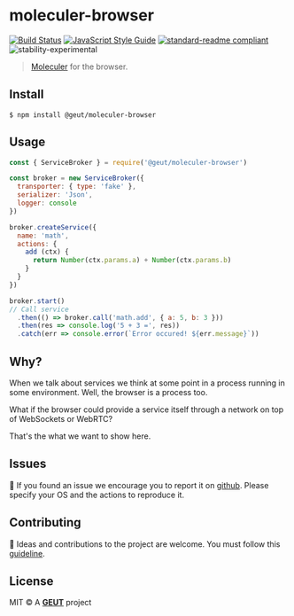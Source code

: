 # moleculer-browser

[![Build Status](https://travis-ci.com/geut/moleculer-browser.svg?branch=master)](https://travis-ci.com/geut/moleculer-browser)
[![JavaScript Style Guide](https://img.shields.io/badge/code_style-standard-brightgreen.svg)](https://standardjs.com)
[![standard-readme compliant](https://img.shields.io/badge/readme%20style-standard-brightgreen.svg?style=flat-square)](https://github.com/RichardLitt/standard-readme)
![stability-experimental](https://img.shields.io/badge/stability-experimental-orange.svg)

> [Moleculer](https://github.com/moleculerjs/moleculer) for the browser.

## <a name="install"></a> Install

```
$ npm install @geut/moleculer-browser
```

## <a name="usage"></a> Usage

```javascript
const { ServiceBroker } = require('@geut/moleculer-browser')

const broker = new ServiceBroker({
  transporter: { type: 'fake' },
  serializer: 'Json',
  logger: console
})

broker.createService({
  name: 'math',
  actions: {
    add (ctx) {
      return Number(ctx.params.a) + Number(ctx.params.b)
    }
  }
})

broker.start()
// Call service
  .then(() => broker.call('math.add', { a: 5, b: 3 }))
  .then(res => console.log('5 + 3 =', res))
  .catch(err => console.error(`Error occured! ${err.message}`))
```

## <a name="why"></a> Why?

When we talk about services we think at some point in a process running in some environment. Well, the browser is a process too.

What if the browser could provide a service itself through a network on top of WebSockets or WebRTC?

That's the what we want to show here.

## <a name="issues"></a> Issues

:bug: If you found an issue we encourage you to report it on [github](https://github.com/geut/moleculer-browser/issues). Please specify your OS and the actions to reproduce it.

## <a name="contribute"></a> Contributing

:busts_in_silhouette: Ideas and contributions to the project are welcome. You must follow this [guideline](https://github.com/geut/moleculer-browser/blob/master/CONTRIBUTING.md).

## License

MIT © A [**GEUT**](http://geutstudio.com/) project

